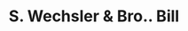 ---
doi: 10.7916/D893257T
date_other: '1870'
date_other_textual: 1870-1879
form: printed ephemera
genre:
- Invoices
name:
- S. Wechsler & Bro.
object_in_context_url: https://biggert.cul.columbia.edu/items/view/ave_biggert_00864
subject_hierarchical_geographic:
- New York, New York, United States
subject_name:
- S. Wechsler & Bro.
title: S. Wechsler & Bro.. Bill
sort_title: S. Wechsler & Bro.. Bill
call_number: ave_biggert_00864
coordinates:
- 40.69277777777778,-73.99027777777778
pid: ave_biggert_00864
identifiers: ave_biggert_00864
thumbnail: https://derivativo-1.library.columbia.edu/iiif/2/ldpd:345775/full/!256,256/0/native.jpg
permalink: "/biggert/ave_biggert_00864/"
layout: iiif-image-page
---